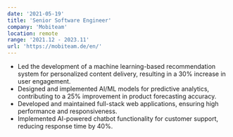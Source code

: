 ```yaml
---
date: '2021-05-19'
title: 'Senior Software Engineer'
company: 'Mobiteam'
location: remote
range: '2021.12 - 2023.11'
url: 'https://mobiteam.de/en/'
---
```


- Led the development of a machine learning-based recommendation system for personalized content delivery, resulting in a 30% increase in user engagement. 
- Designed and implemented AI/ML models for predictive analytics, contributing to a 25% improvement in product forecasting accuracy.
- Developed and maintained full-stack web applications, ensuring high performance and responsiveness.
- Implemented AI-powered chatbot functionality for customer support, reducing response time by 40%.
